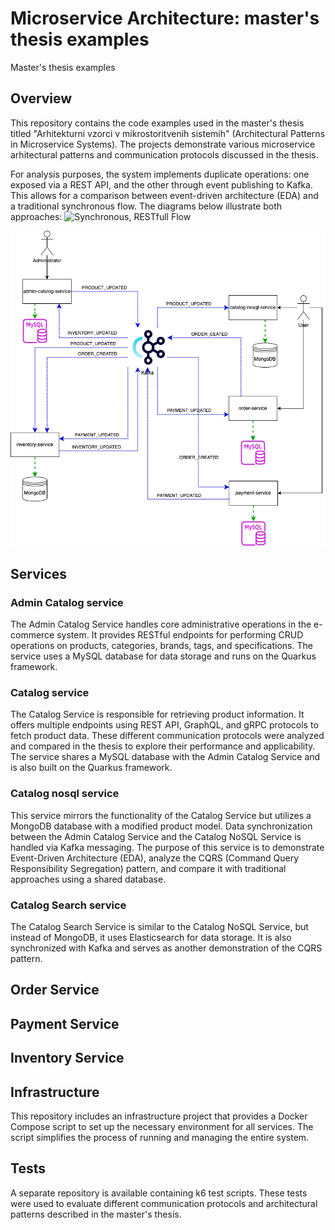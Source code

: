 # Microservice Architecture: master's thesis examples
Master's thesis examples

## Overview
This repository contains the code examples used in the master's thesis titled "Arhitekturni vzorci v mikrostoritvenih sistemih" (Architectural Patterns in Microservice Systems). The projects demonstrate various microservice arhitectural patterns and communication protocols discussed in the thesis.

For analysis purposes, the system implements duplicate operations: one exposed via a REST API, and the other through event publishing to Kafka. This allows for a comparison between event-driven architecture (EDA) and a traditional synchronous flow. The diagrams below illustrate both approaches:
![Synchronous, RESTfull Flow](../images/synchronous-flow.png)

![Asynchronous, Event-driven Flow](../images/eda-flow.png)

## Services
### Admin Catalog service
The Admin Catalog Service handles core administrative operations in the e-commerce system. It provides RESTful endpoints for performing CRUD operations on products, categories, brands, tags, and specifications. The service uses a MySQL database for data storage and runs on the Quarkus framework.

### Catalog service
The Catalog Service is responsible for retrieving product information. It offers multiple endpoints using REST API, GraphQL, and gRPC protocols to fetch product data. These different communication protocols were analyzed and compared in the thesis to explore their performance and applicability. The service shares a MySQL database with the Admin Catalog Service and is also built on the Quarkus framework.

### Catalog nosql service
This service mirrors the functionality of the Catalog Service but utilizes a MongoDB database with a modified product model. Data synchronization between the Admin Catalog Service and the Catalog NoSQL Service is handled via Kafka messaging. The purpose of this service is to demonstrate Event-Driven Architecture (EDA), analyze the CQRS (Command Query Responsibility Segregation) pattern, and compare it with traditional approaches using a shared database.

### Catalog Search service
The Catalog Search Service is similar to the Catalog NoSQL Service, but instead of MongoDB, it uses Elasticsearch for data storage. It is also synchronized with Kafka and serves as another demonstration of the CQRS pattern.

## Order Service

## Payment Service

## Inventory Service

## Infrastructure
This repository includes an infrastructure project that provides a Docker Compose script to set up the necessary environment for all services. The script simplifies the process of running and managing the entire system.

## Tests
A separate repository is available containing k6 test scripts. These tests were used to evaluate different communication protocols and architectural patterns described in the master's thesis.